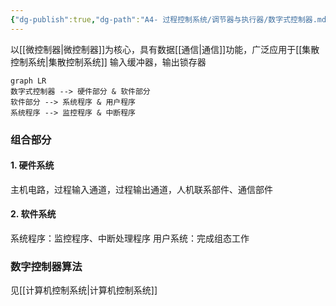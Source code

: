 ```yaml
---
{"dg-publish":true,"dg-path":"A4- 过程控制系统/调节器与执行器/数字式控制器.md","permalink":"/A4- 过程控制系统/调节器与执行器/数字式控制器/","dgPassFrontmatter":true,"noteIcon":"","created":"2024-10-08T10:26:32.288+08:00","updated":"2025-04-29T16:27:16.609+08:00"}
---
```



以[[微控制器\|微控制器]]为核心，具有数据[[通信\|通信]]功能，广泛应用于[[集散控制系统\|集散控制系统]]
输入缓冲器，输出锁存器
```mermaid
graph LR 
数字式控制器 --> 硬件部分 & 软件部分
软件部分 --> 系统程序 & 用户程序
系统程序 --> 监控程序 & 中断程序
```


### 组合部分

#### 1. 硬件系统
主机电路，过程输入通道，过程输出通道，人机联系部件、通信部件

#### 2. 软件系统
系统程序：监控程序、中断处理程序
用户系统：完成组态工作

### 数字控制器算法
见[[计算机控制系统\|计算机控制系统]]

